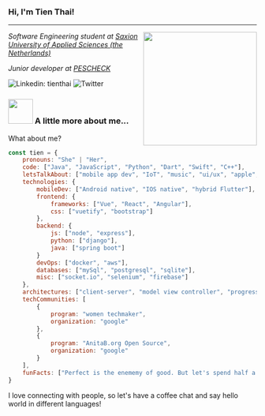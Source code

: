 ### Hi, I'm Tien Thai!
---
<img align="right" src="https://www.dropbox.com/s/mbnaxc8wzhpuyvb/profile_illustra.png?" width="230">

*Software Engineering student at [Saxion University of Applied Sciences (the Netherlands)](https://www.saxion.edu/)*

*Junior developer at [PESCHECK](https://www.pescheck.io/)*

![Linkedin: tienthai](https://img.shields.io/badge/-tien-blue?style=flat-square&logo=Linkedin&logoColor=white&link=https://www.linkedin.com/in/tien-t-326769166/)
![Twitter](https://img.shields.io/twitter/follow/alie_steward?label=Follow)

### <img src="https://media.giphy.com/media/VgCDAzcKvsR6OM0uWg/giphy.gif" width="50"> A little more about me...  


What about me?

```jsx
const tien = {
	pronouns: "She" | "Her",
	code: ["Java", "JavaScript", "Python", "Dart", "Swift", "C++"],
	letsTalkAbout: ["mobile app dev", "IoT", "music", "ui/ux", "apple", "tech"],
	technologies: {
		mobileDev: ["Android native", "IOS native", "hybrid Flutter"],
		frontend: {
			frameworks: ["Vue", "React", "Angular"],
			css: ["vuetify", "bootstrap"]
		},
		backend: {
			js: ["node", "express"],
			python: ["django"],
			java: ["spring boot"]
		}
		devOps: ["docker", "aws"],
		databases: ["mySql", "postgresql", "sqlite"],
		misc: ["socket.io", "selenium", "firebase"]
	},
	architectures: ["client-server", "model view controller", "progressive web apps", "messaging pattern"],
	techCommunities: [
		{
			program: "women techmaker",
			organization: "google"
		},
		{
			program: "AnitaB.org Open Source",
			organization: "google"
		}
	],
	funFacts: ["Perfect is the enememy of good. But let's spend half a day refactoring old codes"],
}
```

I love connecting with people, so let's have a coffee chat and say hello world in different languages!
